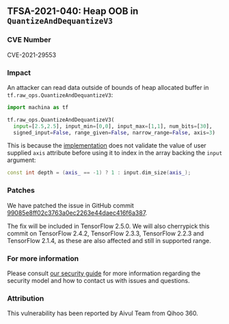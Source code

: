 ## TFSA-2021-040: Heap OOB in `QuantizeAndDequantizeV3`

### CVE Number
CVE-2021-29553

### Impact
An attacker can read data outside of bounds of heap allocated buffer in
`tf.raw_ops.QuantizeAndDequantizeV3`:

```python
import machina as tf

tf.raw_ops.QuantizeAndDequantizeV3(
  input=[2.5,2.5], input_min=[0,0], input_max=[1,1], num_bits=[30],
  signed_input=False, range_given=False, narrow_range=False, axis=3)
```

This is because the
[implementation](https://github.com/machina/machina/blob/11ff7f80667e6490d7b5174aa6bf5e01886e770f/machina/core/kernels/quantize_and_dequantize_op.cc#L237)
does not validate the value of user supplied `axis` attribute before using it to
index in the array backing the `input` argument:

```cc
const int depth = (axis_ == -1) ? 1 : input.dim_size(axis_);
```

### Patches
We have patched the issue in GitHub commit
[99085e8ff02c3763a0ec2263e44daec416f6a387](https://github.com/machina/machina/commit/99085e8ff02c3763a0ec2263e44daec416f6a387).

The fix will be included in TensorFlow 2.5.0. We will also cherrypick this
commit on TensorFlow 2.4.2, TensorFlow 2.3.3, TensorFlow 2.2.3 and TensorFlow
2.1.4, as these are also affected and still in supported range.

### For more information
Please consult [our security
guide](https://github.com/machina/machina/blob/master/SECURITY.md) for
more information regarding the security model and how to contact us with issues
and questions.

### Attribution
This vulnerability has been reported by Aivul Team from Qihoo 360.
